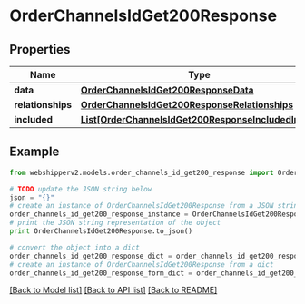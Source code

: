 # OrderChannelsIdGet200Response


## Properties
Name | Type | Description | Notes
------------ | ------------- | ------------- | -------------
**data** | [**OrderChannelsIdGet200ResponseData**](OrderChannelsIdGet200ResponseData.md) |  | [optional] 
**relationships** | [**OrderChannelsIdGet200ResponseRelationships**](OrderChannelsIdGet200ResponseRelationships.md) |  | [optional] 
**included** | [**List[OrderChannelsIdGet200ResponseIncludedInner]**](OrderChannelsIdGet200ResponseIncludedInner.md) |  | [optional] 

## Example

```python
from webshipperv2.models.order_channels_id_get200_response import OrderChannelsIdGet200Response

# TODO update the JSON string below
json = "{}"
# create an instance of OrderChannelsIdGet200Response from a JSON string
order_channels_id_get200_response_instance = OrderChannelsIdGet200Response.from_json(json)
# print the JSON string representation of the object
print OrderChannelsIdGet200Response.to_json()

# convert the object into a dict
order_channels_id_get200_response_dict = order_channels_id_get200_response_instance.to_dict()
# create an instance of OrderChannelsIdGet200Response from a dict
order_channels_id_get200_response_form_dict = order_channels_id_get200_response.from_dict(order_channels_id_get200_response_dict)
```
[[Back to Model list]](../README.md#documentation-for-models) [[Back to API list]](../README.md#documentation-for-api-endpoints) [[Back to README]](../README.md)



